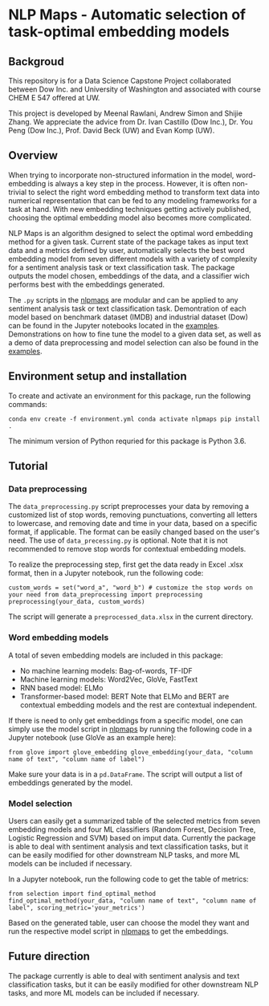 # NLP Maps - Automatic selection of task-optimal embedding models

## Backgroud

This repository is for a Data Science Capstone Project collaborated between Dow Inc. and University of Washington and associated with course CHEM E 547 offered at UW.

This project is developed by Meenal Rawlani, Andrew Simon and Shijie Zhang. We appreciate the advice from Dr. Ivan Castillo (Dow Inc.), Dr. You Peng (Dow Inc.), Prof. David Beck (UW) and Evan Komp (UW).

## Overview

When trying to incorporate non-structured information in the model, word-embedding is always a key step in the process. However, it is often non-trivial to select the right word embedding method to transform text data into numerical representation that can be fed to any modeling frameworks for a task at hand. With new embedding techniques getting actively published, choosing the optimal embedding model also becomes more complicated.

NLP Maps is an algorithm designed to select the optimal word embedding method for a given task. Current state of the package takes as input text data and a metrics defined by user, automatically selects the best word embedding model from seven different models with a variety of complexity for a sentiment analysis task or text classification task. The package outputs the model chosen, embeddings of the data, and a classifier wich performs best with the embeddings generated.

The `.py` scripts in the [nlpmaps](./nlpmaps/) are modular and can be applied to any sentiment analysis task or text classification task. Demontration of each model based on benchmark dataset (IMDB) and industrial dataset (Dow) can be found in the Jupyter notebooks located in the [examples](./examples/). Demonstrations on how to fine tune the model to a given data set, as well as a demo of data preprocessing and model selection can also be found in the [examples](./examples/).

## Environment setup and installation

To create and activate an environment for this package, run the following commands:

`conda env create -f environment.yml
conda activate nlpmaps
pip install .`

The minimum version of Python requried for this package is Python 3.6.

## Tutorial

### Data preprocessing

The `data_preprocessing.py` script preprocesses your data by removing a customized list of stop words, removing punctuations, converting all letters to lowercase, and removing date and time in your data, based on a specific format, if applicable. The format can be easily changed based on the user's need. The use of `data_precessing.py` is optional. Note that it is not recommended to remove stop words for contextual embedding models.

To realize the preprocessing step, first get the data ready in Excel .xlsx format, then in a Jupyter notebook, run the following code:

`custom_words = set("word_a", "word_b") # customize the stop words on your need
from data_preprocessing import preprocessing
preprocessing(your_data, custom_words)`

The script will generate a `preprocessed_data.xlsx` in the current directory.

### Word embedding models

A total of seven embedding models are included in this package:
  - No machine learning models: Bag-of-words, TF-IDF
  - Machine learning models: Word2Vec, GloVe, FastText
  - RNN based model: ELMo
  - Transformer-based model: BERT
Note that ELMo and BERT are contextual embedding models and the rest are contextual independent.

If there is need to only get embeddings from a specific model, one can simply use the model script in [nlpmaps](./nlpmaps/) by running the following code in a Jupyter notebook (use GloVe as an example here):

`from glove import glove_embedding
glove_embedding(your_data, "column name of text", "column name of label")`

Make sure your data is in a `pd.DataFrame`. The script will output a list of embeddings generated by the model.

### Model selection

Users can easily get a summarized table of the selected metrics from seven embedding models and four ML classifiers (Random Forest, Decision Tree, Logistic Regression and SVM) based on imput data. Currently the package is able to deal with sentiment analysis and text classification tasks, but it can be easily modified for other downstream NLP tasks, and more ML models can be included if necessary.

In a Jupyter notebook, run the following code to get the table of metrics:

`from selection import find_optimal_method
find_optimal_method(your_data, "column name of text", "column name of label", scoring_metric='your_metrics')`

Based on the generated table, user can choose the model they want and run the respective model script in [nlpmaps](./nlpmaps/) to get the embeddings.

## Future direction

The package currently is able to deal with sentiment analysis and text classification tasks, but it can be easily modified for other downstream NLP tasks, and more ML models can be included if necessary.